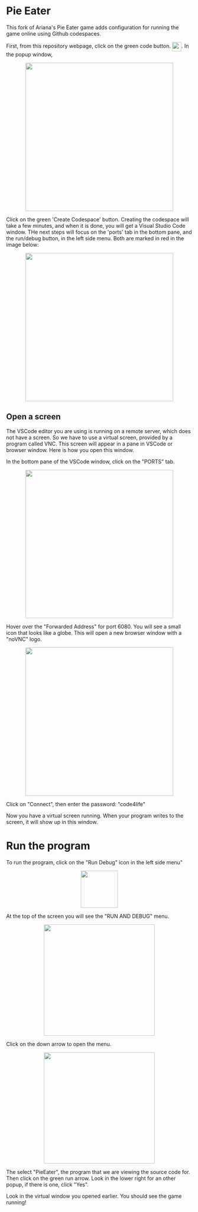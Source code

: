 # Pie Eater

This fork of Ariana's Pie Eater game adds configuration for running the game online using Github codespaces. 

First, from this repository webpage, click on the green code button.  <img style="vertical-align:middle" src="https://images.jointheleague.org/module-navigation/code_button.png" height="25px">. In the popup window,

<center><img src="https://images.jointheleague.org/module-navigation/create_codespace.png" width="400px"></center> 

Click on the green 'Create Codespace' button. Creating the codespace will take a few minutes, and when it is done, you will get a Visual Studio Code window. THe next steps will focus on the 'ports' tab in the bottom pane, and the run/debug button, in the left side menu. Both are marked in red in the image below:

<center><img src="https://images.jointheleague.org/module-navigation/vscode_marked.png" width="400px"></center> 

## Open a screen

The VSCode editor you are using is running on a remote server, which does not have a screen. So we have to use a virtual screen, provided by a program called VNC. This screen will appear in a pane in VSCode or browser window. Here is how you open this window. 

In the bottom pane of the VSCode window, click on the "PORTS" tab. 

<center><img src="https://images.jointheleague.org/module-navigation/ports_pane.png" width="400px"></center> 

Hover over the "Forwarded Address" for port 6080. You will see a small icon
that looks like a globe. This will open a new browser window with a "noVNC" logo. 

<center><img src="https://images.jointheleague.org/module-navigation/novnc.png" width="400px"></center> 

Click on "Connect", then enter the password: "code4life"

Now you have a virtual screen running. When your program writes to the screen, it will show up in this window. 

 # Run the program

To run the program, click on the "Run Debug" icon in the left side menu" 

<center><img src="https://images.jointheleague.org/module-navigation/rundebug.png" height="100px"></center> 

At the top of the screen you will see the "RUN AND DEBUG" menu.

<center><img src="https://images.jointheleague.org/module-navigation/run_menu_closed.png" width="300px"></center> 

Click on the down arrow to open the menu. 

<center><img src="https://images.jointheleague.org/module-navigation/run_menu_open.png" width="300px"></center> 

The select "PieEater", the program that we are viewing the source code for. Then click on the green run arrow. Look in the lower right for an other popup, if there is one, click "Yes". 

Look in the virtual window you opened earlier. You should see the game running! 

